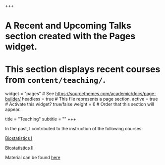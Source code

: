 +++
# A Recent and Upcoming Talks section created with the Pages widget.
# This section displays recent courses from `content/teaching/`.

widget = "pages"  # See https://sourcethemes.com/academic/docs/page-builder/
headless = true  # This file represents a page section.
active = true  # Activate this widget? true/false
weight = 6  # Order that this section will appear.

title = "Teaching"
subtitle = ""
+++

In the past, I contributed to the instruction of the following courses:

[Biostatistics I](https://www.nihes.com/course/ck020_biostatistics_i/) 

[Biostatistics II](https://www.nihes.com/course/ck020_biostatistics_ii/)

Material can be found [here](https://erandrinopoulou.github.io/Biostatistics_course/)

